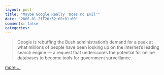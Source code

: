```yaml
---
layout: post
title: "Maybe Google Really 'Does no Evil'"
date: "2006-01-21T20:52:00+01:00"
comments: false
categories: 
---
```


<blockquote>
<p>Google is rebuffing the Bush administration&#8217;s demand for a peek at what millions of people have been looking up on the internet&#8217;s leading search engine &#8212; a request that underscores the potential for online databases to become tools for government surveillance.</p>
</blockquote>

<p><a href="http://www.wired.com/news/politics/0,70055-0.html?tw=wn_tophead_8">more &#8230;</a></p>


